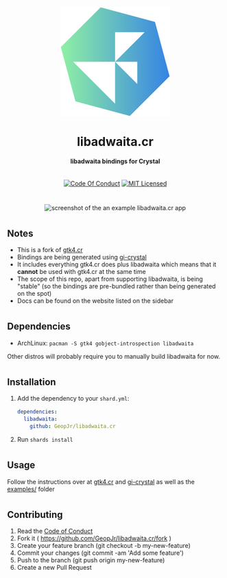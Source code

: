 <p align="center">
  <img width="256" alt="libadwaita.cr logo" src="./logo.svg" />
</p>
<h1 align="center">libadwaita.cr</h1>
<h4 align="center">libadwaita bindings for Crystal</h4>
<p align="center">
  <br />
    <a href="https://github.com/GeopJr/libadwaita.cr/blob/main/CODE_OF_CONDUCT.md"><img src="https://img.shields.io/badge/Contributor%20Covenant-v2.1-3584e4.svg?style=for-the-badge&labelColor=8ff0a4" alt="Code Of Conduct" /></a>
    <a href="https://github.com/GeopJr/libadwaita.cr/blob/main/LICENSE"><img src="https://img.shields.io/badge/LICENSE-MIT-3584e4.svg?style=for-the-badge&labelColor=8ff0a4" alt="MIT Licensed" /></a>
</p>

#

<p align="center">
    <img src="https://i.imgur.com/H6a5Git.png" alt="screenshot of the an example libadwaita.cr app" width="512" />
</p>

#

## Notes

- This is a fork of [gtk4.cr](https://github.com/hugopl/gtk4.cr)
- Bindings are being generated using [gi-crystal](https://github.com/hugopl/gi-crystal)
- It includes everything gtk4.cr does plus libadwaita which means that it **cannot** be used with gtk4.cr at the same time
- The scope of this repo, apart from supporting libadwaita, is being "stable" (so the bindings are pre-bundled rather than being generated on the spot)
- Docs can be found on the website listed on the sidebar

#

## Dependencies

- ArchLinux: `pacman -S gtk4 gobject-introspection libadwaita`

Other distros will probably require you to manually build libadwaita for now.

#

## Installation

1. Add the dependency to your `shard.yml`:

   ```yaml
   dependencies:
     libadwaita:
       github: GeopJr/libadwaita.cr
   ```

2. Run `shards install`

#

## Usage

Follow the instructions over at [gtk4.cr](https://github.com/hugopl/gtk4.cr) and [gi-crystal](https://github.com/hugopl/gi-crystal) as well as the [examples/](./examples/) folder

#

## Contributing

1. Read the [Code of Conduct](https://github.com/GeopJr/libadwaita.cr/blob/main/CODE_OF_CONDUCT.md)
2. Fork it ( https://github.com/GeopJr/libadwaita.cr/fork )
3. Create your feature branch (git checkout -b my-new-feature)
4. Commit your changes (git commit -am 'Add some feature')
5. Push to the branch (git push origin my-new-feature)
6. Create a new Pull Request
